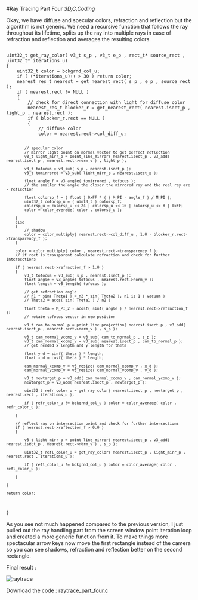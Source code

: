 #Ray Tracing Part Four
_3D,C,Coding_

Okay, we have diffuse and specular colors, refraction and reflection but the algorithm is not generic. We need a recursive function that follows the ray throughout its lifetime, splits up the ray into multiple rays in case of refraction and reflection and averages the resulting colors.


<code>
uint32_t get_ray_color( v3_t s_p , v3_t e_p , rect_t* source_rect , uint32_t* iterations_u)
{
	uint32_t color = bckgrnd_col_u;
	if ( (*iterations_u)++ > 30 ) return color;
	nearest_res_t nearest = get_nearest_rect( s_p , e_p , source_rect );
	if ( nearest.rect != NULL )
	{
		// check for direct connection with light for diffuse color
		nearest_res_t blocker_r = get_nearest_rect( nearest.isect_p , light_p , nearest.rect );
		if ( blocker_r.rect == NULL ) 
		{
			// diffuse color
			color = nearest.rect->col_diff_u;

			// specular color
			// mirror light point on normal vector to get perfect reflection
			v3_t light_mirr_p = point_line_mirror( nearest.isect_p , v3_add( nearest.isect_p , nearest.rect->norm_v ) , light_p );

			v3_t tofocus = v3_sub( s_p , nearest.isect_p );
			v3_t tomirrored = v3_sub( light_mirr_p , nearest.isect_p );

			float angle_f = v3_angle( tomirrored , tofocus );
			// the smaller the angle the closer the mirrored ray and the real ray are - reflection 

			float colorsp_f = ( float ) 0xFF * ( ( M_PI - angle_f ) / M_PI );
			uint32_t colorsp_u = ( uint8_t ) colorsp_f;
			colorsp_u = colorsp_u << 24 | colorsp_u << 16 | colorsp_u << 8 | 0xFF;
			color = color_average( color , colorsp_u );

		}
		else 
		{
			// shadow
			color = color_multiply( nearest.rect->col_diff_u , 1.0 - blocker_r.rect->transparency_f );
		}

		color = color_multiply( color , nearest.rect->transparency_f );
		// if rect is transparent calculate refraction and check for further intersections

		if ( nearest.rect->refraction_f > 1.0 )
		{
			v3_t tofocus = v3_sub( s_p , nearest.isect_p );
			float angle = v3_angle( tofocus , nearest.rect->norm_v );
			float length = v3_length( tofocus );

			// get refraction angle
			// n1 * sin( Theta1 ) = n2 * sin( Theta2 ), n1 is 1 ( vacuum )
			// Theta2 = acos( sin( Theta1 ) / n2 )

			float theta = M_PI_2 - acosf( sinf( angle ) / nearest.rect->refraction_f );
			// rotate tofocus vector in new position

			v3_t cam_to_normal_p = point_line_projection( nearest.isect_p , v3_add( nearest.isect_p , nearest.rect->norm_v ) , s_p );

			v3_t cam_normal_ycomp_v = v3_sub( cam_to_normal_p , s_p );
			v3_t cam_normal_xcomp_v = v3_sub( nearest.isect_p , cam_to_normal_p );
			// get needed x length and y length for theta

			float y_d = sinf( theta ) * length;
			float x_d = cosf( theta ) * length;

			cam_normal_xcomp_v = v3_resize( cam_normal_xcomp_v , x_d );
			cam_normal_ycomp_v = v3_resize( cam_normal_ycomp_v , y_d );

			v3_t newtarget_p = v3_add( cam_normal_xcomp_v , cam_normal_ycomp_v );
			newtarget_p = v3_add( nearest.isect_p , newtarget_p );

			uint32_t refr_color_u = get_ray_color( nearest.isect_p , newtarget_p , nearest.rect , iterations_u );

			if ( refr_color_u != bckgrnd_col_u ) color = color_average( color , refr_color_u );

		}

		// reflect ray on intersection point and check for further intersections
		if ( nearest.rect->reflection_f > 0.0 )
		{

			v3_t light_mirr_p = point_line_mirror( nearest.isect_p , v3_add( nearest.isect_p , nearest.rect->norm_v ) , s_p );

			uint32_t refl_color_u = get_ray_color( nearest.isect_p , light_mirr_p , nearest.rect , iterations_u );

			if ( refl_color_u != bckgrnd_col_u ) color = color_average( color , refl_color_u );

		}
	
	}

	return color;
}
</code>

As you see not much happened compared to the previous version, I just pulled out the ray handling part from the screen window point iteration loop and created a more generic function from it. To make things more spectacular arrow keys now move the first rectangle instead of the camera so you can see shadows, refraction and reflection better on the second rectangle.

Final result :

![raytrace](/images/20190510_raytrace.gif)

Download the code : [raytrace_part_four.c](/downloads/raytrace/raytrace_part_four.c)